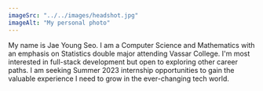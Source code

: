 ```yaml
---
imageSrc: "../../images/headshot.jpg"
imageAlt: "My personal photo"
---
```


My name is Jae Young Seo. I am a Computer Science and Mathematics with an emphasis on Statistics double major attending Vassar College. I'm most interested in full-stack development but open to exploring other career paths. I am seeking Summer 2023 internship opportunities to gain the valuable experience I need to grow in the ever-changing tech world.


